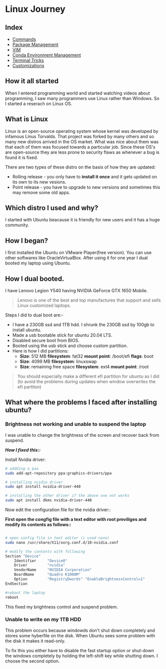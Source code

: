 # Linux Journey

## Index

*   [Commands](./commands.md)
*   [Package Management](./package_management.md)
*   [VIM](./vim.md)
*   [Conda Environment Management](./conda.md)
*   [Terminal Tricks](./play_with_terminal.md)
*   [Customizations](./some_customizations)

## How it all started

When I entered programming world and started watching videos about programming, I saw many programmers use Linux rather than Windows. So I started a reserach on Linux OS.

## What is Linux

Linux is an open-source operating system whose kernel was developed by infamous Linus Torvalds. That project was forked by many others and so many new distros arrived in the OS market. What was nice about them was that each of them was focused towards a particular job. Since these OS's are open-source they are less prone to security flaws as whenever a bug is found it is fixed.

There are two types of these distro on the basis of how they are updated:
*   Rolling release - you only have to __install it once__ and it gets updated on its own to its new vesions.
*   Point release - you have to upgrade to new versions and sometimes this may remove some old apps.

## Which distro I used and why?

I started with Ubuntu beacause it is friendly for new users and it has a huge community.

## How I began?

I first installed the Ubuntu on VMware Player(free version). You can use other softwares like OracleVirtualBox.
After using it for one year I dual booted my laptop using Ubuntu.

## How I dual booted.

I have Lenovo Legion Y540 having NVIDIA GeForce GTX 1650 Mobile. 

>Lenovo is one of the best and top manufactures that support and sells Linux customized laptops.

Steps I did to dual boot are:-

*   I have a 230GB ssd and 1TB hdd. I shrunk the 230GB ssd by 100gb to install ubuntu.
*   Made a usb bootable stick for ubuntu 20.04 LTS.
*   Disabled secure boot from BIOS.
*   Booted using the usb stick and choose custom partition.
*   Here is how I did partitions:
    * __Size__: 512 MB      __filesystem__: fat32       __mount point__: /boot/efi      __flags__: boot
    * __Size__: 4099 MB     __filesystem__: linuxswap   
    * __Size__: remaining free space    __filesystem__: ext4    __mount point__: /root

>You should especially make a different efi partition for ubuntu as I did (to avoid the problems during updates when window overwrites the efi partiton)

## What where the problems I faced after installing ubuntu?

### Brightness not working and unable to suspend the laptop

I was unable to change the brightness of the screen and recover back from suspend.

*__How I fixed this::__*

Install Nvidia driver:

```bash
# addding a paa
sudo add-apt-repository ppa:graphics-drivers/ppa

# installing nvidia driver
sudo apt install nvidia-driver-440

# installing the other driver if the above one not works
sudo apt install dkms nvidia-driver-440
```

Now edit the configuration file for the nvidia driver::

__First open the congfig file with a text editor with root previliges and modify its contents as follows::__

``` bash

# open config file in text editor (i used nano)
sudo nano /usr/share/X11/xorg.conf.d/10-nvidia.conf

# modify the contents with following
Section "Device"
    Identifier     "Device0"
    Driver         "nvidia"
    VendorName     "NVIDIA Corporation"
    BoardName      "Quadro K1000M"
    Option         "RegistryDwords" "EnableBrightnessControl=1"
EndSection

#reboot the laptop
reboot
```
This fixed my brightness control and suspend problem.

### Unable to write on my 1TB HDD

This problem occurs because windowds don't shut down completely and stores some hyberfile on the disk.
When Ubuntu sees some problem with the disk it makes it read-only.

To fix this you either have to disable the fast startup option or shut-down the windows completely by holding the left-shift key while shutting down. I choose the second option. 

